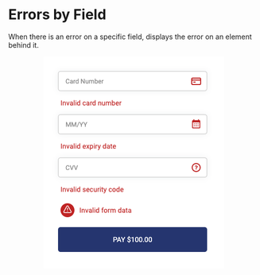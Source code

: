 # Errors by Field

When there is an error on a specific field, displays the error on an element behind it.

<p align="center">
  <img src="./assets/screenshot.png">
</p>